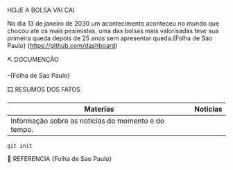 HOJE A BOLSA VAI CAI

No dia 13 de janeiro de 2030 um acontecimento aconteceu no mundo que chocou ate os mais pesimistas, uma das bolsas mais valorisadas teve sua primeira queda depois de 25 anos sem apresentar queda.{Folha de Sao Paulo} (https://github.com/dashboard)
 

⛏  DOCUMENÇÃO

-{Folha de Sao Paulo}

🎞 RESUMOS DOS FATOS

|Materias | Noticias
|---------| --------|
| Informação sobre as noticias do momento e do tempo.

```
git init
``` 
📱 REFERENCIA
{Folha de Sao Paulo}
